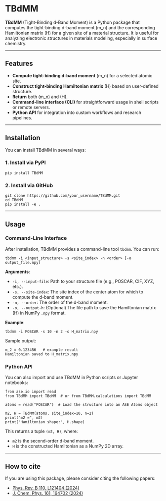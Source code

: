 # TBdMM

**TBdMM** (Tight-Binding d-Band Moment) is a Python package that computes the tight-binding d-band moment \(m_n\) and the corresponding Hamiltonian matrix \(H\) for a given site of a material structure. It is useful for analyzing electronic structures in materials modeling, especially in surface chemistry.

---

## Features

- **Compute tight-binding d-band moment** \(m_n\) for a selected atomic site.
- **Construct tight-binding Hamiltonian matrix** \(H\) based on user-defined structure.
- **Return** both \(m_n\) and \(H\).
- **Command-line interface (CLI)** for straightforward usage in shell scripts or remote servers.
- **Python API** for integration into custom workflows and research pipelines.

---

## Installation

You can install TBdMM in several ways:

### 1. Install via PyPI

    pip install TBdMM

### 2. Install via GitHub

    git clone https://github.com/your_username/TBdMM.git
    cd TBdMM
    pip install -e .

---

## Usage

### Command-Line Interface

After installation, TBdMM provides a command-line tool `tbdmm`. You can run:

    tbdmm -i <input_structure> -s <site_index> -n <order> [-o output_file.npy]

**Arguments**:

- `-i, --input-file`: Path to your structure file (e.g., POSCAR, CIF, XYZ, etc.).
- `-s, --site-index`: The site index of the center atom for which to compute the d-band moment.
- `-n, --order`: The order of the d-band moment.
- `-o, --output-h`: (Optional) The file path to save the Hamiltonian matrix (H) in NumPy `.npy` format.

**Example**:

    tbdmm -i POSCAR -s 10 -n 2 -o H_matrix.npy

Sample output:

    m_2 = 0.123456   # example result
    Hamiltonian saved to H_matrix.npy

### Python API

You can also import and use TBdMM in Python scripts or Jupyter notebooks:

    from ase.io import read
    from TBdMM import TBdMM  # or from TBdMM.calculations import TBdMM

    atoms = read("POSCAR")  # Load the structure into an ASE Atoms object

    m2, H = TBdMM(atoms, site_index=10, n=2)
    print("m2 =", m2)
    print("Hamiltonian shape:", H.shape)

This returns a tuple `(m2, H)`, where:

- `m2` is the second-order d-band moment.
- `H` is the constructed Hamiltonian as a NumPy 2D array.

---

## How to cite

If you are using this package, please consider citing the following papers:

- [Phys. Rev. B 110, L121404 (2024)](https://journals.aps.org/prb/abstract/10.1103/PhysRevB.110.L121404)  
- [J. Chem. Phys. 161, 164702 (2024)](https://pubs.aip.org/aip/jcp/article/161/16/164702/3317708)
